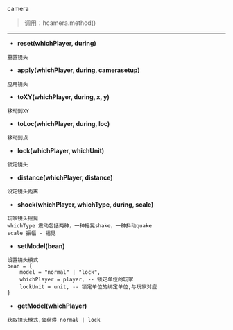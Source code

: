 camera

> 调用：hcamera.method()

---

* **reset(whichPlayer, during)**
```
重置镜头
```

* **apply(whichPlayer, during, camerasetup)**
```
应用镜头
```

* **toXY(whichPlayer, during, x, y)**
```
移动到XY
```

* **toLoc(whichPlayer, during, loc)**
```
移动到点
```

* **lock(whichPlayer, whichUnit)**
```
锁定镜头
```

* **distance(whichPlayer, distance)**
```
设定镜头距离
```

* **shock(whichPlayer, whichType, during, scale)**
```
玩家镜头摇晃
whichType 震动包括两种，一种摇晃shake，一种抖动quake
scale 振幅 - 摇晃
```

* **setModel(bean)**
```
设置镜头模式
bean = {
    model = "normal" | "lock",
    whichPlayer = player, -- 锁定单位的玩家
    lockUnit = unit, -- 锁定单位的绑定单位,与玩家对应
}
```

* **getModel(whichPlayer)**
```
获取镜头模式,会获得 normal | lock
```
